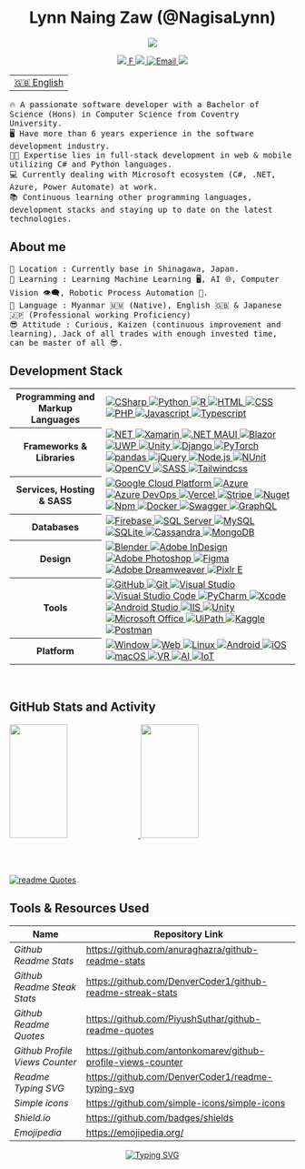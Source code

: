 <h1 align="center">Lynn Naing Zaw (@NagisaLynn) </h1>
<p align="center">
  <img src="https://readme-typing-svg.demolab.com?font=Raleway&size=30&duration=3000&pause=500&color=0095FF&center=true&vCenter=true&width=300&height=60&lines=Tech+Enthusiast;Software+Architect;Full-stack+Developer;UI%2FUX+Designer"/>
  <br>
 </p>

<p align="center" align='right'>
  <a target="_blank" href="https://lynnnaing.dev/"> 
    <img src="https://img.shields.io/badge/lynnnaing.dev-1572B6?style=for-the-badge&logo=GoogleChrome&logoColor=white" />
  </a><!-- Website -->
  <a target="_blank" href="https://www.linkedin.com/in/lynn-naing-zaw-a2a700148/"> <!-- LinkedIn -->F
    <img src="https://img.shields.io/badge/LinkedIn-1572B6.svg?&style=for-the-badge&logo=Linkedin&logoColor=white" />
  </a>
  <a target="_blank" href="mailto:lynnnaingzaw@gmail.com"> <!-- Email -->
    <img alt="Email" src="https://img.shields.io/badge/Email%20-%231572B6.svg?&style=for-the-badge&logo=Gmail&logoColor=white" />
  </a>
  <a target="_blank" href="#">  <!-- Count -->
    <img src="https://komarev.com/ghpvc/?username=NagisaLynn&style=for-the-badge" style="max-width: 100%;">
  </a>
</p>

<table> <!-- Translation Service -->
 <tr><td><a href="https://github.com/NagisaLynn/NagisaLynn/blob/main/README.md">🇬🇧 English</a></td></tr>
<!--  <tr><td><a href="https://github.com/NagisaLynn/NagisaLynn/blob/main/README.md">🇯🇵 Japanese</a></td></tr> -->
</table>

 <p align="left">
  <samp>🔥 A passionate software developer with a Bachelor of Science (Hons) in Computer Science from Coventry University.
    <br>🖥️ Have more than 6 years experience in the software development industry.
    <br>👨‍💻 Expertise lies in full-stack development in web & mobile utilizing C# and Python languages.
    <br>💻 Currently dealing with Microsoft ecosystem (C#, .NET, Azure, Power Automate) at work. 
    <br>📚 Continuous learning other programming languages, development stacks and staying up to date on the latest technologies.
  </samp>
  <br/>
</p>

<h2 align="left">About me</h2>
<p align="left" align='right'>
  <samp> 📍 Location : Currently base in Shinagawa, Japan.
    <br> 🔭 Learning : Learning Machine Learning 🖥️, AI 🌐, Computer Vision 👁️‍🗨️, Robotic Process Automation 🤖.
    <br> 🎌 Language : Myanmar 🇲🇲 (Native), English 🇬🇧 & Japanese 🇯🇵 (Professional working Proficiency)
    <br> 😎 Attitude : Curious, Kaizen (continuous improvement and learning), Jack of all trades with enough invested time, can be master of all 😎. 
  </samp> 
</p>

<h2 align="left">Development Stack</h2>
<table> <!-- Table can be done easy without <table><tr><td> tabs see below of this file for simplify table -->
  <tr>
    <th>Programming and Markup Languages</th>
     <td> <!-- Languages --->
      <a href="https://github.com/NagisaLynn?tab=repositories&q=&type=&language=CSharp&sort=">
        <img alt="CSharp" src="https://img.shields.io/badge/c%23%20-%231572B6.svg?&style=for-the-badge&logo=c-sharp&logoColor=white"/> </a>
      <a href="https://github.com/NagisaLynn?tab=repositories&q=&type=&language=python&sort=">
        <img alt="Python" src="https://img.shields.io/badge/python%20-%231572B6.svg?&style=for-the-badge&logo=python&logoColor=white"/> </a>
      <a href="https://github.com/NagisaLynn?tab=repositories&q=&type=&language=R&sort=">
        <img alt="R" src="https://img.shields.io/badge/R%20-%231572B6.svg?&style=for-the-badge&logo=R&logoColor=white" /> </a>
      <a href="https://github.com/NagisaLynn?tab=repositories&q=&type=&language=HTML&sort=">
        <img alt="HTML" src="https://img.shields.io/badge/Html5%20-%231572B6.svg?&style=for-the-badge&logo=html5&logoColor=white" /> </a>
      <a href="https://github.com/NagisaLynn?tab=repositories&q=&type=&language=Css&sort=">
        <img alt="CSS" src="https://img.shields.io/badge/Css3%20-%231572B6.svg?&style=for-the-badge&logo=css3&logoColor=white" /> </a>
      <a href="https://github.com/NagisaLynn?tab=repositories&q=&type=&language=PHP&sort=">
        <img alt="PHP" src="https://img.shields.io/badge/PHP%20-%231572B6.svg?&style=for-the-badge&logo=php&logoColor=white" /> </a> </a>
      <a href="https://github.com/NagisaLynn?tab=repositories&q=&type=&language=Javascript&sort=">
        <img alt="Javascript" src="https://img.shields.io/badge/Javascript%20-%231572B6.svg?&style=for-the-badge&logo=javascript&logoColor=white" /> </a>
      <a href="https://github.com/NagisaLynn?tab=repositories&q=&type=&language=Typescript&sort=">
        <img alt="Typescript" src="https://img.shields.io/badge/Typescript%20-%231572B6.svg?&style=for-the-badge&logo=Typescript&logoColor=white" /> </a>
    </td> <!-- End of Languages --->
  </tr>
  
  <tr>
   <th>Frameworks & Libraries</th>
    <td> <!-- Frameworks --->
      <a href="#">
        <img alt="NET" src="https://img.shields.io/badge/-.NET-%231572B6?style=for-the-badge&logo=%2ENET&logoColor=white"/>
        <img alt="Xamarin" src="https://img.shields.io/badge/Xamarin-%231572B6?style=for-the-badge&logo=Xamarin&logoColor=white"/>
        <img alt=".NET MAUI" src="https://img.shields.io/badge/MAUI-%231572B6?style=for-the-badge&logo=%2ENETMAUI&logoColor=white"/>
        <img alt="Blazor" src="https://img.shields.io/badge/Blazor-%231572B6?style=for-the-badge&logo=Blazor&logoColor=white"/>
        <img alt="UWP" src="https://img.shields.io/badge/UMP-%231572B6?style=for-the-badge&logo=windows&logoColor=white"/>
        <img alt="Unity" src="https://img.shields.io/badge/Unity-%231572B6?style=for-the-badge&logo=unity&logoColor=white"/>
        <img alt="Django" src="https://img.shields.io/badge/Django-1572B6?style=for-the-badge&logo=django&logoColor=white"/>
        <img alt="PyTorch" src="https://img.shields.io/badge/PyTorch-1572B6.svg?style=for-the-badge&logo=PyTorch&logoColor=white"/>
        <img alt="pandas" src="https://img.shields.io/badge/pandas-1572B6.svg?style=for-the-badge&logo=pandas&logoColor=white"/>
        <img alt="jQuery" src="https://img.shields.io/badge/jQuery-1572B6.svg?&style=for-the-badge&logo=jQuery&logoColor=white" />
        <img alt="Node.js" src="https://img.shields.io/badge/node.js-1572B6?style=for-the-badge&logo=node.js&logoColor=white" />
        <img alt="NUnit" src="https://img.shields.io/badge/NUnit-%231572B6?style=for-the-badge&logo=Nunit&logoColor=white"/>
        <img alt="OpenCV" src="https://img.shields.io/badge/opencv-1572B6.svg?style=for-the-badge&logo=opencv&logoColor=white"/>
        <img alt="SASS" src="https://img.shields.io/badge/SASS-1572B6.svg?style=for-the-badge&logo=SASS&logoColor=white"/>
        <img alt="Tailwindcss" src="https://img.shields.io/badge/tailwindcss-1572B6.svg?style=for-the-badge&logo=tailwind-css&logoColor=white"/>
      </a>
    </td> <!-- End of Frameworks --->
  </tr>
  
  <tr>
    <th>Services, Hosting & SASS</th>
    <td> <!-- Services --->
      <a href="#">
        <img alt="Google Cloud Platform" src="https://img.shields.io/badge/Google Cloud Platform-%231572B6.svg?&style=for-the-badge&logo=googlecloud&logoColor=white" /> 
        <img alt="Azure" src="https://img.shields.io/badge/Azure-%231572B6.svg?&style=for-the-badge&logo=microsoftazure&logoColor=white" /> 
        <img alt="Azure DevOps" src="https://img.shields.io/badge/Azure DevOps-%231572B6.svg?&style=for-the-badge&logo=AzureDevOps&logoColor=white" /> 
        <img alt="Vercel" src="https://img.shields.io/badge/vercel-%231572B6.svg?style=for-the-badge&logo=vercel&logoColor=white"/>
        <img alt="Stripe" src="https://img.shields.io/badge/Stripe-1572B6.svg?&style=for-the-badge&logo=Stripe&logoColor=white" />
        <img alt="Nuget" src="https://img.shields.io/badge/Nuget-%231572B6.svg?&style=for-the-badge&logo=nuget&logoColor=white" /> 
        <img alt="Npm" src="https://img.shields.io/badge/Npm-%231572B6.svg?&style=for-the-badge&logo=Npm&logoColor=white" /> 
        <img alt="Docker" src="https://img.shields.io/badge/Docker-%231572B6.svg?&style=for-the-badge&logo=Docker&logoColor=white" /> 
        <img alt="Swagger" src="https://img.shields.io/badge/Swagger-%231572B6.svg?&style=for-the-badge&logo=Swagger&logoColor=white" /> 
        <img alt="GraphQL" src="https://img.shields.io/badge/GraphQL-%231572B6.svg?&style=for-the-badge&logo=GraphQL&logoColor=white" /> 
      </a>
    </td>  <!-- End of Services --->
  </tr>
  
   <tr>
    <th>Databases</th>
    <td>  <!-- Databases --->
      <a href="#">
        <img alt="Firebase" src="https://img.shields.io/badge/Firebase-1572B6.svg?&style=for-the-badge&logo=firebase&logoColor=white" /> 
        <img alt="SQL Server" src="https://img.shields.io/badge/MS%20sql%20server-1572B6.svg?&style=for-the-badge&logo=microsoftsqlserver&logoColor=white" />
        <img alt="MySQL" src="https://img.shields.io/badge/MySql-1572B6.svg?&style=for-the-badge&logo=mysql&logoColor=white" />
        <img alt="SQLite" src="https://img.shields.io/badge/SQLite-1572B6.svg?&style=for-the-badge&logo=SQLite&logoColor=white" />
        <img alt="Cassandra" src="https://img.shields.io/badge/Cassandra-1572B6.svg?&style=for-the-badge&logo=ApacheCassandra&logoColor=white" />
        <img alt="MongoDB" src="https://img.shields.io/badge/MongoDB-1572B6.svg?&style=for-the-badge&logo=MongoDB&logoColor=white" />  
      </a>
    </td> <!-- End of Databases --->
  </tr>
  
  <tr>
    <th>Design</th>
    <td>  <!-- Design --->
      <a href="#">
        <img alt="Blender" src="https://img.shields.io/badge/Blender-1572B6.svg?&style=for-the-badge&logo=blender&logoColor=white" />
        <img alt="Adobe InDesign" src="https://img.shields.io/badge/adobe%20InDesign-1572B6.svg?&style=for-the-badge&logo=Adobe%20InDesign&logoColor=white" />
        <img alt="Adobe Photoshop" src="https://img.shields.io/badge/adobe%20photoshop-1572B6.svg?style=for-the-badge&logo=adobe%20photoshop&logoColor=white" />
        <img alt="Figma" src="https://img.shields.io/badge/figma%20xd-1572B6.svg?style=for-the-badge&logo=figma&logoColor=white" />
        <img alt="Adobe Dreamweaver" src="https://img.shields.io/badge/Adobe%20Dreamweaver-1572B6.svg?style=for-the-badge&logo=adobe%20Dreamweaver&logoColor=white" />
        <img alt="Pixlr E" src="https://img.shields.io/badge/pixlr%20e-1572B6.svg?style=for-the-badge&logo=pixlre&logoColor=white" />
      </a>
    </td> <!-- End of Design --->
  </tr>
  
  <tr>
    <th>Tools</th>
    <td>  <!-- Tools --->
      <a href="#">
        <img alt="GitHub" src="https://img.shields.io/badge/github%20-%231572B6.svg?&style=for-the-badge&logo=github&logoColor=white" />
        <img alt="Git" src="https://img.shields.io/badge/git%20-%231572B6.svg?&style=for-the-badge&logo=git&logoColor=white" />
        <img alt="Visual Studio" src="https://img.shields.io/badge/visual studio%20-%231572B6.svg?&style=for-the-badge&logo=visualstudio&logoColor=white" />
        <img alt="Visual Studio Code" src="https://img.shields.io/badge/visual%20studio%20code-1572B6.svg?&style=for-the-badge&logo=visualstudiocode&logoColor=white" />
        <img alt="PyCharm" src="https://img.shields.io/badge/PyCharm%20-%231572B6.svg?&style=for-the-badge&logo=pycharm&logoColor=white" />
        <img alt="Xcode" src="https://img.shields.io/badge/Xcode%20-%231572B6.svg?&style=for-the-badge&logo=xcode&logoColor=white" />
        <img alt="Android Studio" src="https://img.shields.io/badge/android studio%20-%231572B6.svg?&style=for-the-badge&logo=androidstudio&logoColor=white" />
        <img alt="IIS" src="https://img.shields.io/badge/iis%20-%231572B6.svg?&style=for-the-badge&logo=windows&logoColor=white" />
        <img alt="Unity" src="https://img.shields.io/badge/unity%20-%231572B6.svg?&style=for-the-badge&logo=unity&logoColor=white" /> 
        <img alt="Microsoft Office" src="https://img.shields.io/badge/Microsoft%20office%20-%231572B6.svg?&style=for-the-badge&logo=microsoftoffice&logoColor=white" /> 
        <img alt="UiPath" src="https://img.shields.io/badge/UIPath-1572B6?style=for-the-badge&logo=UiPath&logoColor=white" />
        <img alt="Kaggle" src="https://img.shields.io/badge/Kaggle-1572B6?style=for-the-badge&logo=kaggle&logoColor=white" />
        <img alt="Postman" src="https://img.shields.io/badge/Postman-1572B6?style=for-the-badge&logo=postman&logoColor=white" />
      </a>
    </td> <!-- End of Tools --->
  </tr>
  
  <tr>
    <th>Platform</th>
    <td> <!-- Platform --->
      <a href="#">
        <img alt="Window" src="https://img.shields.io/badge/window%20-%231572B6.svg?&style=for-the-badge&logo=windows&logoColor=white" /> 
        <img alt="Web" src="https://img.shields.io/badge/web%20-%231572B6.svg?&style=for-the-badge&logo=googlechrome&logoColor=white" /> 
        <img alt="Linux" src="https://img.shields.io/badge/linux%20-%231572B6.svg?&style=for-the-badge&logo=linux&logoColor=white" /> 
        <img alt="Android" src="https://img.shields.io/badge/Android%20-%231572B6.svg?&style=for-the-badge&logo=Android&logoColor=white" /> 
        <img alt="iOS" src="https://img.shields.io/badge/iOS%20-%231572B6.svg?&style=for-the-badge&logo=apple&logoColor=white" /> 
        <img alt="macOS" src="https://img.shields.io/badge/mac%20os-1572B6?style=for-the-badge&logo=macos&logoColor=F0F0F0" /> 
        <img alt="VR" src="https://img.shields.io/badge/VR%20-%231572B6.svg?&style=for-the-badge&logo=virtualreality&logoColor=white" /> 
        <img alt="AI" src="https://img.shields.io/badge/AI%20-%231572B6.svg?&style=for-the-badge&logo=I&logoColor=white" /> 
        <img alt="IoT" src="https://img.shields.io/badge/iot%20-%231572B6.svg?&style=for-the-badge&logo=iot&logoColor=white" /> 
      </a>
    </td> <!-- End of Platform --->
  </tr>
  
<!--   <tr> Template or Misc?
    <th>Misc</th>
    <td>
      <a href="#">
        <img alt="OpenAPI" src="https://img.shields.io/badge/RESTful API%20-%231572B6.svg?&style=for-the-badge&logo=RESTfulAPI&logoColor=white" /> 
        <img alt="Game Dev" src="https://img.shields.io/badge/game dev%20-%231572B6.svg?&style=for-the-badge&logo=playstationcontroller&logoColor=white" /> 
      </a>
    </td> 
   </tr> -->
</table>
<br/>

<h2 align="left">GitHub Stats and Activity</h2>
<p align = "left">
  
  <!--<a href="https://stackoverflow.com/users/10222785/nagisa-lynn">
    <Img src = "https://github-readme-stackoverflow.vercel.app/?userID=10222785&theme=tokyonight"/>
  </a>-->
 
  <a href="https://github.com/NagisaLynn">
    <img width=45% height=200px src = "https://github-readme-stats.vercel.app/api?username=NagisaLynn&count_private=true&hide_border=true&show_icons=true&line_height=27&theme=tokyonight"/>
  </a>
  <a href="https://github.com/NagisaLynn">
     <img width=45% height=200px src="https://streak-stats.demolab.com/?user=NagisaLynn&theme=tokyonight&hide_border=true"/>
  </a>
  <br>
 <!--  <a href="https://github.com/NagisaLynn">
    <img src = "https://github-readme-stats.vercel.app/api/top-langs/?username=NagisaLynn&langs_count=8&count_private=true&hide_border=true&layout=compact&line_height=27&theme=tokyonight">
  </a>-->
  
</p>
<!-- <b>Note:</b> Most used languages is a metric of the languages based on the public repository not private!-->
<br>
<br>

[![readme Quotes](https://quotes-github-readme.vercel.app/api?type=horizontal&theme=tokyonight)](https://github.com/piyushsuthar/github-readme-quotes)

<h2 align ="left">Tools & Resources Used </h2>
<!-- This is simplify table -->

| Name                             | Repository Link                                                |
| ---------------------------------|--------------------------------------------------------------- |
| _Github Readme Stats_            | https://github.com/anuraghazra/github-readme-stats             |
| _Github Readme Steak Stats_      | https://github.com/DenverCoder1/github-readme-streak-stats     |
| _Github Readme Quotes_           | https://github.com/PiyushSuthar/github-readme-quotes           |
| _Github Profile Views Counter_   | https://github.com/antonkomarev/github-profile-views-counter   |
| _Readme Typing SVG_              | https://github.com/DenverCoder1/readme-typing-svg              |
| _Simple icons_                   | https://github.com/simple-icons/simple-icons                   |
| _Shield.io_                      | https://github.com/badges/shields                              |
| _Emojipedia_                     | https://emojipedia.org/                                        |

<!-- Generated by Readme Typing SVG -->

<p align="center" align='right'>
  <a href="https://git.io/typing-svg"><img src="https://readme-typing-svg.demolab.com?font=Arial&size=30&pause=1000&color=FFFFFF&vCenter=true&width=1100&height=80&lines=Thank+you+for+visiting!+See+you+again+soon!+%F0%9F%91%8B;%E3%81%8A%E8%B6%8A%E3%81%97%E9%A0%82%E3%81%8D%E3%81%82%E3%82%8A%E3%81%8C%E3%81%A8%E3%81%86%E3%81%94%E3%81%96%E3%81%84%E3%81%BE%E3%81%99%EF%BC%81+%E3%81%BE%E3%81%9F%E3%81%8A%E4%BC%9A%E3%81%84%E3%81%97%E3%81%BE%E3%81%97%E3%82%87%E3%81%86!+%F0%9F%91%8B;%E1%80%9C%E1%80%AC%E1%80%9B%E1%80%B1%E1%80%AC%E1%80%80%E1%80%BA%E1%80%9C%E1%80%8A%E1%80%BA%E1%80%95%E1%80%90%E1%80%BA%E1%80%99%E1%80%BE%E1%80%AF%E1%80%A1%E1%80%90%E1%80%BD%E1%80%80%E1%80%BA+%E1%80%80%E1%80%BB%E1%80%B1%E1%80%B8%E1%80%87%E1%80%B0%E1%80%B8%E1%80%90%E1%80%84%E1%80%BA%E1%80%95%E1%80%AB%E1%80%9E%E1%80%8A%E1%80%BA%E1%81%8B+%E1%80%99%E1%80%80%E1%80%BC%E1%80%AC%E1%80%81%E1%80%84%E1%80%BA+%E1%80%95%E1%80%BC%E1%80%94%E1%80%BA%E1%80%90%E1%80%BD%E1%80%B1%E1%80%B7%E1%80%80%E1%80%BC%E1%80%99%E1%80%9A%E1%80%BA!+%F0%9F%91%8B" alt="Typing SVG" /></a>
</p>

<!---
NagisaLynn/NagisaLynn is a ✨ special ✨ repository because its `README.md` (this file) appears on your GitHub profile.
You can click the Preview link to take a look at your changes.
--->
